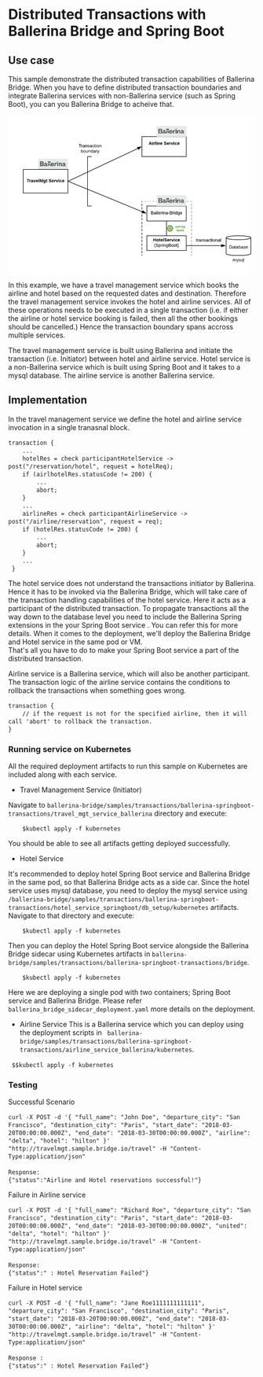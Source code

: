 # Distributed Transactions with Ballerina Bridge and Spring Boot 


## Use case
This sample demonstrate the distributed transaction capabilities of Ballerina Bridge. When you have to define distributed transaction boundaries and integrate Ballerina services with non-Ballerina service (such as Spring Boot), you can you Ballerina Bridge to acheive that. 

![Ballerina Distributed Transactions with Spring Boot](images/transactions.png "Ballerina Distributed Transactions with Spring Boot")
 
In this example, we have a travel management service which books the airline and hotel based on the requested dates and destination. Therefore the travel management service invokes the hotel and airline services. All of these operations needs to be executed in a single transaction (i.e. if either the airline or hotel service booking is failed, then all the other bookings should be cancelled.)
Hence the transaction boundary spans accross multiple services.  

The travel management service is built using Ballerina and initiate the transaction (i.e. Initiator) between hotel and airline service. Hotel service is a non-Ballerina service which is built using Spring Boot and it takes to a mysql database. The airline service is another Ballerina service. 



## Implementation 

In the travel management service we define the hotel and airline service invocation in a single tranasnal block. 
```ballerina
transaction { 
    ... 
    hotelRes = check participantHotelService -> post("/reservation/hotel", request = hotelReq);
    if (airlhotelRes.statusCode != 200) { 
        ...
        abort;
    }
    ... 
    airlineRes = check participantAirlineService -> post("/airline/reservation", request = req);
    if (hotelRes.statusCode != 200) { 
        ...
        abort;
    }
    ...
 }
```

The hotel service does not understand the transactions initiator by Ballerina. Hence it has to be invoked via the Ballerina Bridge, which will take care of the transaction handling capabilities of the hotel service. Here it acts as a participant of the distributed transaction. 
To propagate transactions all the way down to the database level you need to include the Ballerina Spring extensions in the your Spring Boot service . You can refer this for more details.
When it comes to the deployment, we'll deploy the Ballerina Bridge and Hotel service in the same pod or VM.  
  That's all you have to do to make your Spring Boot service a part of the distributed transaction. 

Airline service is a Ballerina service, which will also be another participant. The transaction logic of the airline service contains the conditions to rollback the transactions when something goes wrong. 
```ballerina
transaction {
    // if the request is not for the specified airline, then it will call 'abort' to rollback the transaction. 
}
```

 
### Running service on Kubernetes 
All the required deployment artifacts to run this sample on Kubernetes are included along with each service. 

- Travel Management Service (Initiator)

Navigate to ``ballerina-bridge/samples/transactions/ballerina-springboot-transactions/travel_mgt_service_ballerina`` directory and execute: 
```
    $kubectl apply -f kubernetes
```
You should be able to see all artifacts getting deployed successfully. 


- Hotel Service 

It's recommended to deploy hotel Spring Boot service and Ballerina Bridge in the same pod, so that Ballerina Bridge acts as a side car. 
Since the hotel service uses mysql database, you need to deploy the mysql service using ``/ballerina-bridge/samples/transactions/ballerina-springboot-transactions/hotel_service_springboot/db_setup/kubernetes`` artifacts. 
Navigate to that directory and execute: 

```
    $kubectl apply -f kubernetes
```

Then you can deploy the Hotel Spring Boot service alongside the Ballerina Bridge sidecar using Kubernetes artifacts in ``ballerina-bridge/samples/transactions/ballerina-springboot-transactions/bridge``. 

```
    $kubectl apply -f kubernetes
```
Here we are deploying a single pod with two containers; Spring Boot service and Ballerina Bridge. Please refer `` ballerina_bridge_sidecar_deployment.yaml`` more details on the deployment. 



- Airline Service 
This is a Ballerina service which you can deploy using the deployment scripts in `` ballerina-bridge/samples/transactions/ballerina-springboot-transactions/airline_service_ballerina/kubernetes``. 

`` $$kubectl apply -f kubernetes``

 ### Testing 
Successful Scenario 
``` 
curl -X POST -d '{ "full_name": "John Doe", "departure_city": "San Francisco", "destination_city": "Paris", "start_date": "2018-03-20T00:00:00.000Z", "end_date": "2018-03-30T00:00:00.000Z", "airline": "delta", "hotel": "hilton" }'  "http://travelmgt.sample.bridge.io/travel" -H "Content-Type:application/json"

Response: 
{"status":"Airline and Hotel reservations successful!"}
```

Failure in Airline service 
```
curl -X POST -d '{ "full_name": "Richard Roe", "departure_city": "San Francisco", "destination_city": "Paris", "start_date": "2018-03-20T00:00:00.000Z", "end_date": "2018-03-30T00:00:00.000Z", "united": "delta", "hotel": "hilton" }'  "http://travelmgt.sample.bridge.io/travel" -H "Content-Type:application/json"

Response:
{"status":" : Hotel Reservation Failed"}

```

Failure in Hotel service 
```
curl -X POST -d '{ "full_name": "Jane Roe1111111111111", "departure_city": "San Francisco", "destination_city": "Paris", "start_date": "2018-03-20T00:00:00.000Z", "end_date": "2018-03-30T00:00:00.000Z", "airline": "delta", "hotel": "hilton" }'  "http://travelmgt.sample.bridge.io/travel" -H "Content-Type:application/json"

Response : 
{"status":" : Hotel Reservation Failed"}
```





